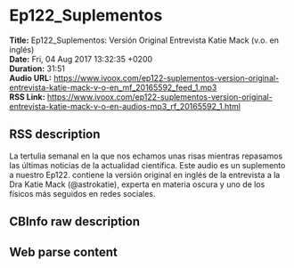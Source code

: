 # Ep122_Suplementos  
**Title:** Ep122_Suplementos: Versión Original Entrevista Katie Mack (v.o. en inglés)  
**Date:** Fri, 04 Aug 2017 13:32:35 +0200  
**Duration:** 31:51  
**Audio URL:** https://www.ivoox.com/ep122-suplementos-version-original-entrevista-katie-mack-v-o-en_mf_20165592_feed_1.mp3  
**RSS Link:** https://www.ivoox.com/ep122-suplementos-version-original-entrevista-katie-mack-v-o-en-audios-mp3_rf_20165592_1.html  

## RSS description
La tertulia semanal en la que nos echamos unas risas mientras repasamos las últimas noticias de la actualidad científica. Este audio es un suplemento a nuestro Ep122. contiene la versión original en inglés de la entrevista a la Dra Katie Mack (@astrokatie), experta en materia oscura y uno de los físicos más seguidos en redes sociales.

## CBInfo raw description


## Web parse content

